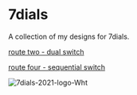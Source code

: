 # 7dials
A collection of my designs for 7dials.

[route two - dual switch](https://github.com/mcop/7dials/blob/main/route_two.md)

[route four - sequential switch](https://github.com/mcop/7dials/blob/main/route_four.md)


![7dials-2021-logo-Wht](https://user-images.githubusercontent.com/14010890/227320928-5327ee43-736d-46a2-81aa-7f3f98102fbf.png)
